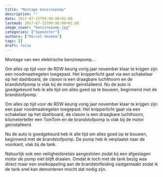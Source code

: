 ```yaml
---
title: "Montage benzinepomp"
description: ""
date: 2017-07-15T09:00:00+01:00
lastmod: 2017-07-15T09:00:00+01:00
image_cover: "benzinepomp.jpg"
categories: ["Speedster"]
authors: ["Marcel Venema"] 
tags: []
draft: false
---
```


Montage van een elektrische benzinepomp...

 Om alles op tijd voor de RDW keurig vorig jaar november klaar te krijgen zijn een noodmaatregelen toegepast. Het knipperlicht gaat via een schakelaar op het dashboard, de claxon is een draagbare luchthoorn en de brandstofpomp is vlak bij de motor geinstalleerd. Nu de auto is goedgekeurd heb ik alle tijd om alles goed op te bouwen, beginnend met de brandstofpomp. 

Om alles op tijd voor de RDW keurig vorig jaar november klaar te krijgen zijn een paar noodmaatregelen toegepast: Het knipperlicht gaat via een schakelaar op het dashboard, de claxon is een draagbare luchthoorn, kilometerteller een TomTom en de brandstofpomp is vlak bij de motor geinstalleerd.

Nu de auto is goedgekeurd heb ik alle tijd om alles goed op te bouwen, beginnend met de brandstofpomp. De pomp heb ik verplaatst naar de voorkant, vlak bij de tank. 

Natuurlijk ook een veiligheidsrelais aangesloten zodat bij een afgeslagen motor de pomp niet blijft draaien. Omdat ik toch met de tank bezig was direct maar een snelkoppeling aan de brandstofleiding vastgemaakt zodat ik de tank snel kan demonteren mocht dat nodig zijn.

&nbsp;  
